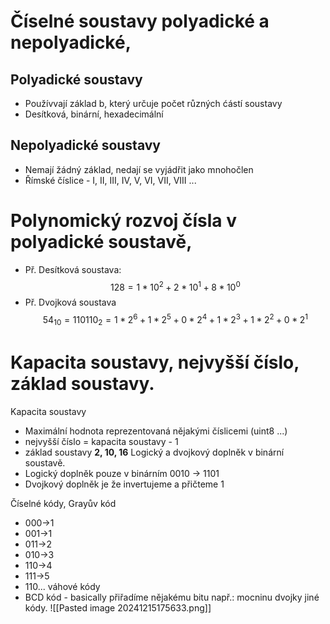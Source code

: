 # Číselné soustavy polyadické a nepolyadické, 
## Polyadické soustavy
- Používvají základ b, který určuje počet různých ćástí soustavy 
- Desítková, binární, hexadecimální
## Nepolyadické soustavy
- Nemají žádný základ, nedají se vyjádřit jako mnohočlen
- Římské číslice - I, II, III, IV, V, VI, VII, VIII ...

# Polynomický rozvoj čísla v polyadické soustavě,
- Př. Desítková soustava: $$128= 1*10^2 + 2*10^1 + 8*10^0 $$
- Př. Dvojková soustava $$54_{10}=110110_2=1*2^6+1*2^5+0*2^4+1*2^3+1*2^2+0*2^1$$
# Kapacita soustavy, nejvyšší číslo, základ soustavy. 
Kapacita soustavy
- Maximální hodnota reprezentovaná nějakými číslicemi (uint8 ...)
- nejvyšší číslo = kapacita soustavy - 1
- základ soustavy **2, 10, 16**
Logický a dvojkový doplněk v binární soustavě. 
- Logický doplněk pouze v binárním 0010 -> 1101
- Dvojkový doplněk je že invertujeme a přičteme 1

Číselné kódy, 
Grayův kód 
- 000->1
- 001->1
- 011->2
- 010->3
- 110->4
- 111->5
- 110...
váhové kódy
- BCD kód - basically přiřadíme nějakému bitu např.: mocninu dvojky
jiné kódy.
![[Pasted image 20241215175633.png]]
